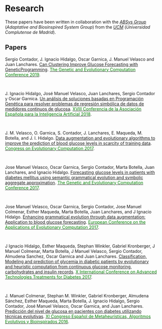 
# Research
These papers have been written in collaboration with the [*ABSys Group*](http://bioinspired.dacya.ucm.es/doku.php?id=home) (*Adaptative and Biosinspired System Group*) from the [*UCM*](https://www.ucm.es/)  (*Universidad Complutense de Madrid*).


## Papers

Sergio Contador, J. Ignacio Hidalgo, Oscar Garnica, J. Manuel Velasco and Juan Lanchares. [Can Clustering Improve Glucose Forecasting with GeneticProgramming](https://www.researchgate.net/publication/334289915_Can_Clustering_Improve_Glucose_Forecasting_with_Genetic_Programming_Models).
[<span style="color:green">The Genetic and Evolutionary Computation Conference 2019</span>](https://gecco-2019.sigevo.org).

<br/>

J. Ignacio Hidalgo, José Manuel Velasco, Juan Lanchares, Sergio Contador y Oscar Garnica. [Un análisis de soluciones basadas en Programación Genética para resolver problemas de regresión simbólica de datos de medidores continuos de glucosa](https://sci2s.ugr.es/caepia18/proceedings/docs/CAEPIA2018_paper_226.pdf). [<span style="color:green">XVIII Conferencia de la Asociación Española para la Inteligencia Artificial 2018</span>](https://sci2s.ugr.es/caepia18).

<br/>
 

J. M. Velasco, O. Garnica, S. Contador, J. Lanchares, E. Maqueda, M. Botella, and J. I. Hidalgo. [Data augmentation
and evolutionary algorithms to improve the prediction of blood glucose levels in scarcity of training data](https://ieeexplore.ieee.org/document/7969570). [<span style="color:green">Congress on Evolutionary Computation 2017</span>](https://www.iiia.csic.es/es/conference/ieee-congress-evolutionary-computation-2017).

<br/>


Jose Manuel Velasco, Oscar Garnica, Sergio Contador, Marta Botella, Juan Lanchares, and Ignacio Hidalgo. [Forecasting glucose levels in patients with diabetes mellitus using semantic grammatical evolution and symbolic aggregate approximation](https://www.researchgate.net/publication/318376740_Forecasting_glucose_levels_in_patients_with_diabetes_mellitus_using_semantic_grammatical_evolution_and_symbolic_aggregate_approximation). [<span style="color:green">The Genetic and Evolutionary Computation Conference 2017</span>](http://gecco-2017.sigevo.org).


<br/>


Jose Manuel Velasco, Oscar Garnica, Sergio Contador, Jose Manuel Colmenar, Esther Maqueda, Marta Botella, Juan
Lanchares, and J Ignacio Hidalgo. [Enhancing grammatical evolution through data augmentation: Application to
blood glucose forecasting](https://link.springer.com/chapter/10.1007/978-3-319-55849-3_10). [<span style="color:green">European Conference on the Applications of Evolutionary Computation 2017</span>](http://www.evostar.org/2017/cfp_evoapps.php).



<br/>


J Ignacio Hidalgo, Esther Maqueda, Stephan Winkler, Gabriel Kronberger, J Manuel Colmenar, Marta Botella, J Manuel Velasco, Sergio Contador, Almudena Sanchez, Oscar Garnica and Juan Lanchares. [Classification, Modeling and prediction of glycemia in diabetic patients by evolutionary and heuristic computation from continuous glucose monitoring, carbohydrates and insulin records](https://www.researchgate.net/publication/326424362_Classification_Modeling_and_prediction_of_glycemia_in_diabetic_patients_by_evolutionary_and_heuristic_computation_from_continuous_glucose_monitoring_carbohydrates_and_insulin_records). [<span style="color:green">X International Conference on Advanced Technologies Treatments for Diabetes 2017</span>](https://www.attd-education.com). 


<br/>


J. Manuel Colmenar, Stephan M. Winkler, Gabriel Kronberger, Almudena Sánchez, Esther Maqueda, Marta Botella,
J. Ignacio Hidalgo, Sergio Contador, José Manuel Velasco, Oscar Garnica, and Juan Lanchares. [Predicción del nivel
de glucosa en pacientes con diabetes utilizando técnicas evolutivas](https://www.researchgate.net/publication/326424374_Prediccion_del_nivel_de_glucosa_en_sangre_para_pacientes_con_diabetes_utilizando_tecnicas_evolutivas). [<span style="color:green">XI Congreso Español de Metaheurísticas, Algoritmos Evolutivos y Bioinspirados 2016</span>](http://cedi2016.scie.es).



